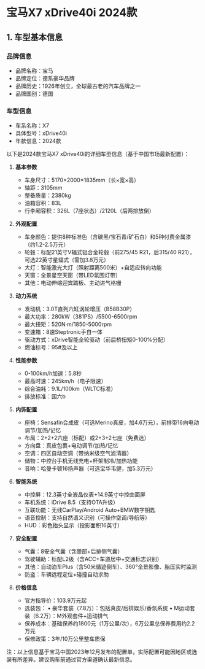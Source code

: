 
# 宝马X7 xDrive40i 2024款
## 1. 车型基本信息
### 品牌信息
- 品牌名称：宝马
- 品牌定位：德系豪华品牌
- 品牌历史：1926年创立，全球最古老的汽车品牌之一
- 品牌国别：德国

### 车型信息
- 车系名称：X7
- 具体型号：xDrive40i
- 年款信息：2024款

以下是2024款宝马X7 xDrive40i的详细车型信息（基于中国市场最新配置）：

1. **基本参数**
   - 车身尺寸：5170×2000×1835mm（长×宽×高）
   - 轴距：3105mm
   - 整备质量：2380kg
   - 油箱容积：83L
   - 行李厢容积：326L（7座状态）/2120L（后两排放倒）

2. **外观配置**
   - 车身颜色：提供8种标准色（含碳黑/宝石青/矿石白）和5种付费金属漆（约1.2-2.5万元）
   - 轮毂：标配21英寸V辐式铝合金轮毂（前275/45 R21，后315/40 R21），可选22英寸星辐式（需加3.8万元）
   - 大灯：智能激光大灯（照射距离500米）+自适应转向功能
   - 天窗：全景星空天窗（带LED氛围灯带）
   - 其他：电动伸缩迎宾踏板、主动进气格栅

3. **动力系统**
   - 发动机：3.0T直列六缸涡轮增压（B58B30P）
   - 最大功率：280kW（381PS）/5500-6500rpm
   - 最大扭矩：520N·m/1850-5000rpm
   - 变速箱：8速Steptronic手自一体
   - 驱动方式：xDrive智能全轮驱动（前后桥扭矩0-100%分配）
   - 燃油标号：95#及以上

4. **性能参数**
   - 0-100km/h加速：5.8秒
   - 最高时速：245km/h（电子限速）
   - 综合油耗：9.1L/100km（WLTC标准）
   - 排放标准：国六b

5. **内饰配置**
   - 座椅：Sensafin合成皮（可选Merino真皮，加4.6万元），前排带16向电动调节/加热/记忆
   - 布局：2+2+2六座（标配）或2+3+2七座（免费选）
   - 方向盘：真皮包裹+电动调节/加热/记忆
   - 空调：四区自动空调（带纳米级空气滤清器）
   - 储物：中控台手机无线充电+杯架制冷/加热功能
   - 音响：哈曼卡顿16扬声器（可选宝华韦健，加5.3万元）

6. **智能系统**
   - 中控屏：12.3英寸全液晶仪表+14.9英寸中控曲面屏
   - 车机系统：iDrive 8.5（支持OTA升级）
   - 互联功能：无线CarPlay/Android Auto+BMW数字钥匙
   - 语音控制：支持自然语义识别（可操作空调/导航等）
   - HUD：彩色抬头显示（投影面积16英寸）

7. **安全配置**
   - 气囊：8安全气囊（含膝部+后排侧气囊）
   - 驾驶辅助：标配L2级（含ACC+车道居中+交通标志识别）
   - 其他：自动泊车Plus（含50米循迹倒车）、360°全景影像、胎压实时监测
   - 防盗：车辆远程定位+碰撞自动求助

8. **价格信息**
   - 官方指导价：103.9万元起
   - 选装包：
     • 豪华套装（7.8万）：包括真皮/后排娱乐/香氛系统
     • M运动套装（6.2万）：M外观套件+运动排气
   - 保养成本：基础保养约1800元（1万公里/次），6万公里总保养费用约2.2万元
   - 保修政策：3年/10万公里整车质保

注：以上信息基于宝马中国2023年12月发布的配置单，实际配置可能因地区或选装有所差异。建议购车前通过官方渠道确认最新信息。
